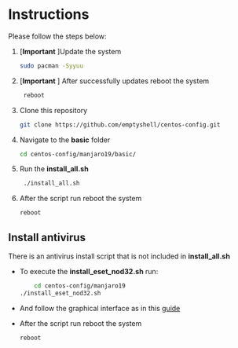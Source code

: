 # Instructions

Please follow the steps below:
1. [**Important** ]Update the system
	```bash
	sudo pacman -Syyuu
	```
2. [**Important** ] After successfully updates reboot the system
	```bash 
	 reboot
	 ```
3.  Clone this repository
	```bash
	git clone https://github.com/emptyshell/centos-config.git
	```
4.  Navigate to the **basic** folder
	```bash
	cd centos-config/manjaro19/basic/
	```
5.  Run the **install_all.sh**
	```bash
	 ./install_all.sh
	 ```
6.  After the script run reboot the system
	```bash
	reboot
	```
## Install antivirus
There is an antivirus install script that is not included in **install_all.sh**
* To execute the **install_eset_nod32.sh** run:

	```bash
        cd centos-config/manjaro19
	./install_eset_nod32.sh
	```
	
* And follow the graphical interface as in this [guide](https://support.eset.com/en/kb2653-download-and-install-eset-nod32-antivirus-4-for-linux-desktop)

* After the script run reboot the system
	```bash
	reboot
	```
